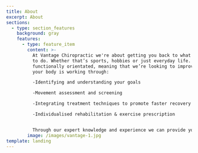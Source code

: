 ```yaml
---
title: About
excerpt: About
sections:
  - type: section_features
    background: gray
    features:
      - type: feature_item
        content: >-
          At Vantage Chiropractic we're about getting you back to what you want
          to do. Whether that’s sports, hobbies or just everyday life. We’re
          functionally orientated, meaning that we’re looking to improve how
          your body is working through:

          -Identifying and understanding your goals 

          -Movement assessment and screening

          -Integrating treatment techniques to promote faster recovery 

          -Individualised rehabilitation & exercise prescription


          Through our expert knowledge and experience we can provide you the vantage point of a route to recovery, and/or improved performance in activity.
        image: /images/vantage-1.jpg
template: landing
---
```

